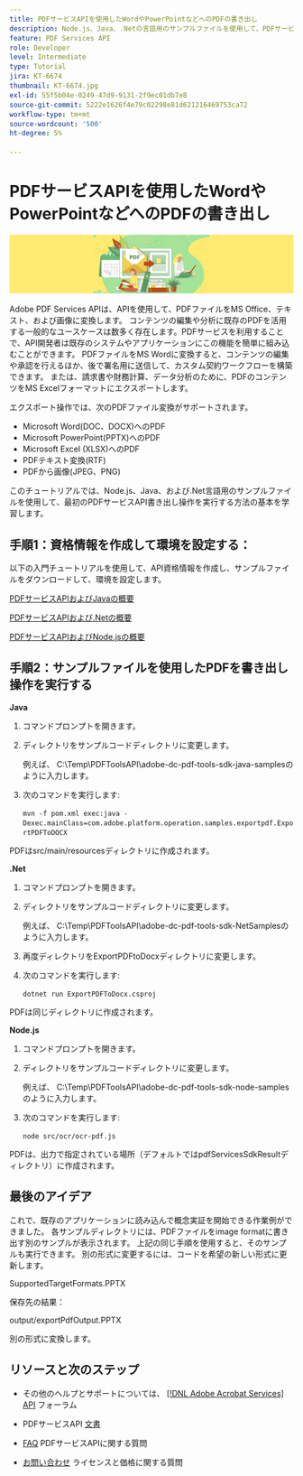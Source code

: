 ```yaml
---
title: PDFサービスAPIを使用したWordやPowerPointなどへのPDFの書き出し
description: Node.js、Java、.Netの言語用のサンプルファイルを使用して、PDFサービスAPIの書き出し処理を実行する方法について説明します
feature: PDF Services API
role: Developer
level: Intermediate
type: Tutorial
jira: KT-6674
thumbnail: KT-6674.jpg
exl-id: 55f5b04e-0249-47d9-9131-2f9ec01db7e8
source-git-commit: 5222e1626f4e79c02298e81d621216469753ca72
workflow-type: tm+mt
source-wordcount: '500'
ht-degree: 5%

---
```


# PDFサービスAPIを使用したWordやPowerPointなどへのPDFの書き出し

![PDFのヒーロー画像を作成](assets/ExportPDF_hero.jpg)

Adobe PDF Services APIは、APIを使用して、PDFファイルをMS Office、テキスト、および画像に変換します。 コンテンツの編集や分析に既存のPDFを活用する一般的なユースケースは数多く存在します。PDFサービスを利用することで、API開発者は既存のシステムやアプリケーションにこの機能を簡単に組み込むことができます。 PDFファイルをMS Wordに変換すると、コンテンツの編集や承認を行えるほか、後で署名用に送信して、カスタム契約ワークフローを構築できます。 または、請求書や財務計算、データ分析のために、PDFのコンテンツをMS Excelフォーマットにエクスポートします。

エクスポート操作では、次のPDFファイル変換がサポートされます。

* Microsoft Word(DOC、DOCX)へのPDF
* Microsoft PowerPoint(PPTX)へのPDF
* Microsoft Excel (XLSX)へのPDF
* PDFテキスト変換(RTF)
* PDFから画像(JPEG、PNG)

このチュートリアルでは、Node.js、Java、および.Net言語用のサンプルファイルを使用して、最初のPDFサービスAPI書き出し操作を実行する方法の基本を学習します。

## 手順1：資格情報を作成して環境を設定する：

以下の入門チュートリアルを使用して、API資格情報を作成し、サンプルファイルをダウンロードして、環境を設定します。

[PDFサービスAPIおよびJavaの概要](gettingstartedjava.md)

[PDFサービスAPIおよび.Netの概要](gettingstartednet.md)

[PDFサービスAPIおよびNode.jsの概要](createpdffromhtml.md)

## 手順2：サンプルファイルを使用したPDFを書き出し操作を実行する

**Java**

1. コマンドプロンプトを開きます。

1. ディレクトリをサンプルコードディレクトリに変更します。

   例えば、 C:\Temp\PDFToolsAPI\adobe-dc-pdf-tools-sdk-java-samplesのように入力します。

1. 次のコマンドを実行します:

   `mvn -f pom.xml exec:java -Dexec.mainClass=com.adobe.platform.operation.samples.exportpdf.ExportPDFToDOCX`

PDFはsrc/main/resourcesディレクトリに作成されます。

**.Net**

1. コマンドプロンプトを開きます。

1. ディレクトリをサンプルコードディレクトリに変更します。

   例えば、 C:\Temp\PDFToolsAPI\adobe-dc-pdf-tools-sdk-NetSamplesのように入力します。

1. 再度ディレクトリをExportPDFtoDocxディレクトリに変更します。

1. 次のコマンドを実行します:

   `dotnet run ExportPDFToDocx.csproj`

PDFは同じディレクトリに作成されます。

**Node.js**

1. コマンドプロンプトを開きます。

1. ディレクトリをサンプルコードディレクトリに変更します。

   例えば、 C:\Temp\PDFToolsAPI\adobe-dc-pdf-tools-sdk-node-samplesのように入力します。

1. 次のコマンドを実行します:

   `node src/ocr/ocr-pdf.js`

PDFは、出力で指定されている場所（デフォルトではpdfServicesSdkResultディレクトリ）に作成されます。

## 最後のアイデア

これで、既存のアプリケーションに読み込んで概念実証を開始できる作業例ができました。 各サンプルディレクトリには、PDFファイルをimage formatに書き出す別のサンプルが表示されます。 上記の同じ手順を使用すると、そのサンプルも実行できます。 別の形式に変更するには、コードを希望の新しい形式に更新します。

SupportedTargetFormats.PPTX

保存先の結果：

output/exportPdfOutput.PPTX

別の形式に変換します。

## リソースと次のステップ

* その他のヘルプとサポートについては、 [[!DNL Adobe Acrobat Services] API](https://community.adobe.com/t5/document-cloud-sdk/bd-p/Document-Cloud-SDK?page=1&amp;sort=latest_replies&amp;filter=all) フォーラム

* PDFサービスAPI [文書](https://www.adobe.com/go/pdftoolsapi_doc)

* [FAQ](https://community.adobe.com/t5/document-cloud-sdk/faq-for-document-services-pdf-tools-api/m-p/10726197) PDFサービスAPIに関する質問

* [お問い合わせ](https://www.adobe.com/go/pdftoolsapi_requestform) ライセンスと価格に関する質問
